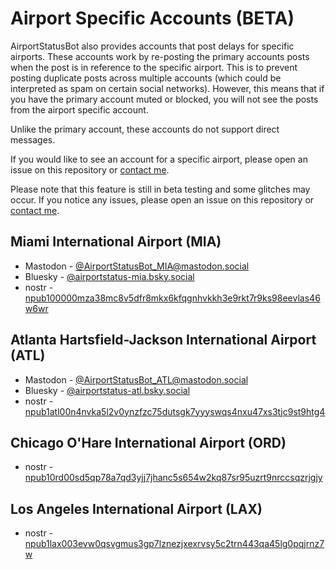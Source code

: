 # Airport Specific Accounts (BETA)

AirportStatusBot also provides accounts that post delays for specific airports. These accounts work by re-posting the primary accounts posts when the post is in reference to the specific airport. This is to prevent posting duplicate posts across multiple accounts (which could be interpreted as spam on certain social networks). However, this means that if you have the primary account muted or blocked, you will not see the posts from the airport specific account.

Unlike the primary account, these accounts do not support direct messages.

If you would like to see an account for a specific airport, please open an issue on this repository or [contact me](https://charlie.fish/contact).

Please note that this feature is still in beta testing and some glitches may occur. If you notice any issues, please open an issue on this repository or [contact me](https://charlie.fish/contact).

## Miami International Airport (MIA)

- Mastodon - [@AirportStatusBot_MIA@mastodon.social](https://mastodon.social/@AirportStatusBot_MIA)
- Bluesky - [@airportstatus-mia.bsky.social](https://bsky.app/profile/airportstatus-mia.bsky.social)
- nostr - [npub100000mza38mc8v5dfr8mkx6kfqgnhvkkh3e9rkt7r9ks98eevlas46w6wr](https://coracle.social/npub100000mza38mc8v5dfr8mkx6kfqgnhvkkh3e9rkt7r9ks98eevlas46w6wr)

## Atlanta Hartsfield-Jackson International Airport (ATL)

- Mastodon - [@AirportStatusBot_ATL@mastodon.social](https://mastodon.social/@AirportStatusBot_ATL)
- Bluesky - [@airportstatus-atl.bsky.social](https://bsky.app/profile/airportstatus-atl.bsky.social)
- nostr - [npub1atl00n4nvka5l2v0ynzfzc75dutsgk7yyyswqs4nxu47xs3tjc9st9htg4](https://coracle.social/npub1atl00n4nvka5l2v0ynzfzc75dutsgk7yyyswqs4nxu47xs3tjc9st9htg4)

## Chicago O'Hare International Airport (ORD)

- nostr - [npub10rd00sd5qp78a7qd3yjj7jhanc5s654w2kq87sr95uzrt9nrccsqzrjgjy](https://coracle.social/npub10rd00sd5qp78a7qd3yjj7jhanc5s654w2kq87sr95uzrt9nrccsqzrjgjy)

## Los Angeles International Airport (LAX)

- nostr - [npub1lax003evw0qsvgmus3gp7lznezjxexrvsy5c2trn443qa45lg0pqjrnz7w](https://coracle.social/npub1lax003evw0qsvgmus3gp7lznezjxexrvsy5c2trn443qa45lg0pqjrnz7w)

